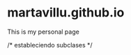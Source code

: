# martavillu.github.io
This is my personal page
 
<html>
<head>

 <!--Inicio código de CSS-->

/* estableciendo subclases */
<style type="text/CSS" title="estilos personales">
.body = {background-color: skyblue
}

/* estableciendo subclases */
<head
<style type="text/CSS" title="estilos personales"
body {
.estilo1 {font-family: sans-serif; text-align: center}
.estilo2 {font-family: href:Impact, Haettenschweiler, 'Arial Narrow Bold'; text-align: right}

h1{
    .color1: blue;
    .estilo1: arial}

</style type="text/CSS" title="estilos personales"
</head>

